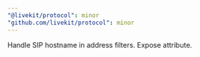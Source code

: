 ```yaml
---
"@livekit/protocol": minor
"github.com/livekit/protocol": minor
---
```


Handle SIP hostname in address filters. Expose attribute.